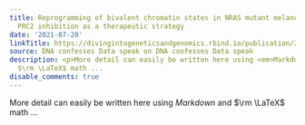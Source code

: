 ```yaml
---
title: Reprogramming of bivalent chromatin states in NRAS mutant melanoma suggests
  PRC2 inhibition as a therapeutic strategy
date: '2021-07-20'
linkTitle: https://divingintogeneticsandgenomics.rbind.io/publication/2021-07-20-melanoma-chromatin-state/
source: DNA confesses Data speak on DNA confesses Data speak
description: <p>More detail can easily be written here using <em>Markdown</em> and
  $\rm \LaTeX$ math ...
disable_comments: true
---
```

<p>More detail can easily be written here using <em>Markdown</em> and $\rm \LaTeX$ math ...